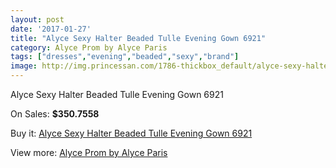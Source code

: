 ```yaml
---
layout: post
date: '2017-01-27'
title: "Alyce Sexy Halter Beaded Tulle Evening Gown 6921"
category: Alyce Prom by Alyce Paris
tags: ["dresses","evening","beaded","sexy","brand"]
image: http://img.princessan.com/1786-thickbox_default/alyce-sexy-halter-beaded-tulle-evening-gown-6921.jpg
---
```

Alyce Sexy Halter Beaded Tulle Evening Gown 6921

On Sales: **$350.7558**
<a href="https://www.princessan.com/en/alyce-prom-by-alyce-paris/808-alyce-sexy-halter-beaded-tulle-evening-gown-6921.html"><amp-img layout="responsive" width="600" height="600" src="//img.princessan.com/1786-thickbox_default/alyce-sexy-halter-beaded-tulle-evening-gown-6921.jpg" alt="Alyce Sexy Halter Beaded Tulle Evening Gown 6921 0" /></a>
<a href="https://www.princessan.com/en/alyce-prom-by-alyce-paris/808-alyce-sexy-halter-beaded-tulle-evening-gown-6921.html"><amp-img layout="responsive" width="600" height="600" src="//img.princessan.com/1787-thickbox_default/alyce-sexy-halter-beaded-tulle-evening-gown-6921.jpg" alt="Alyce Sexy Halter Beaded Tulle Evening Gown 6921 1" /></a>

Buy it: [Alyce Sexy Halter Beaded Tulle Evening Gown 6921](https://www.princessan.com/en/alyce-prom-by-alyce-paris/808-alyce-sexy-halter-beaded-tulle-evening-gown-6921.html "Alyce Sexy Halter Beaded Tulle Evening Gown 6921")

View more: [Alyce Prom by Alyce Paris](https://www.princessan.com/en/8-alyce-prom-by-alyce-paris "Alyce Prom by Alyce Paris")